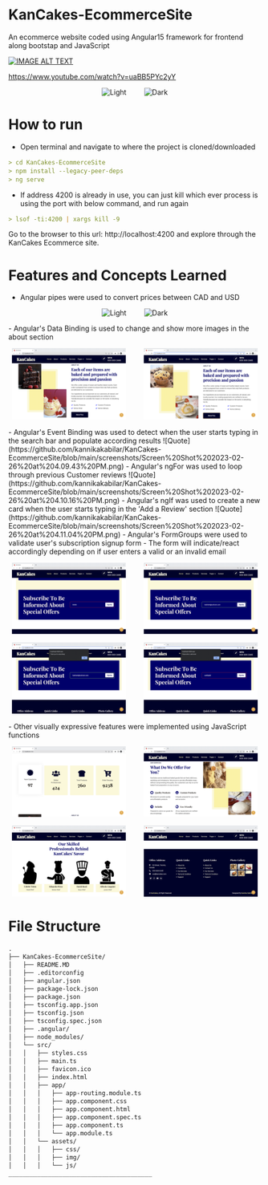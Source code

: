# KanCakes-EcommerceSite
An ecommerce website coded using Angular15 framework for frontend along bootstap and JavaScript

[![IMAGE ALT TEXT](https://github.com/kannikakabilar/KanCakes-EcommerceSite/blob/main/screenshots/Screen%20Shot%202023-02-26%20at%201.51.02%20PM.png)](https://www.youtube.com/watch?v=uaBB5PYc2yY "KanCakes Demo")

https://www.youtube.com/watch?v=uaBB5PYc2yY

<p align="center">
  <img alt="Light" src="screenshots/Screen Shot 2023-02-26 at 4.08.33 PM.png" width="45%">
&nbsp; &nbsp; &nbsp; &nbsp;
  <img alt="Dark" src="screenshots/Screen Shot 2023-02-26 at 4.08.40 PM.png" width="45%">
</p>

# How to run
- Open terminal and navigate to where the project is cloned/downloaded
```md
> cd KanCakes-EcommerceSite
> npm install --legacy-peer-deps
> ng serve
```
- If address 4200 is already in use, you can just kill which ever process is using the port with below command, and run again
```md
> lsof -ti:4200 | xargs kill -9
```
Go to the browser to this url: http://localhost:4200 and explore through the KanCakes Ecommerce site.

# Features and Concepts Learned
- Angular pipes were used to convert prices between CAD and USD
<p align="center">
  <img alt="Light" src="screenshots/Screen Shot 2023-02-26 at 1.51.02 PM.png" width="45%">
&nbsp; &nbsp; &nbsp; &nbsp;
  <img alt="Dark" src="screenshots/Screen Shot 2023-02-26 at 4.33.44 PM.png" width="45%">
</p>
- Angular's Data Binding is used to change and show more images in the about section
<p align="center">
  <img alt="Light" src="screenshots/Screen Shot 2023-02-26 at 4.09.11 PM.png" width="45%">
&nbsp; &nbsp; &nbsp; &nbsp;
  <img alt="Dark" src="screenshots/Screen Shot 2023-02-26 at 4.33.13 PM.png" width="45%">
</p>
- Angular's Event Binding was used to detect when the user starts typing in the search bar and populate according results
![Quote](https://github.com/kannikakabilar/KanCakes-EcommerceSite/blob/main/screenshots/Screen%20Shot%202023-02-26%20at%204.09.43%20PM.png)
- Angular's ngFor was used to loop through previous Customer reviews
![Quote](https://github.com/kannikakabilar/KanCakes-EcommerceSite/blob/main/screenshots/Screen%20Shot%202023-02-26%20at%204.10.16%20PM.png)
- Angular's ngIf was used to create a new card when the user starts typing in the 'Add a Review' section
![Quote](https://github.com/kannikakabilar/KanCakes-EcommerceSite/blob/main/screenshots/Screen%20Shot%202023-02-26%20at%204.11.04%20PM.png)
- Angular's FormGroups were used to validate user's subscription signup form
  - The form will indicate/react accordingly depending on if user enters a valid or an invalid email
<p align="center">
  <img alt="Light" src="screenshots/Screen Shot 2023-02-26 at 4.11.16 PM.png" width="45%">
&nbsp; &nbsp; &nbsp; &nbsp;
  <img alt="Dark" src="screenshots/Screen Shot 2023-02-26 at 4.11.42 PM.png" width="45%">
</p>
<p align="center">
  <img alt="Light" src="screenshots/Screen Shot 2023-02-26 at 4.32.30 PM.png" width="45%">
&nbsp; &nbsp; &nbsp; &nbsp;
  <img alt="Dark" src="screenshots/Screen Shot 2023-02-26 at 4.32.48 PM.png" width="45%">
</p>
- Other visually expressive features were implemented using JavaScript functions
<p align="center">
  <img alt="Light" src="screenshots/Screen Shot 2023-02-26 at 4.08.56 PM.png" width="45%">
&nbsp; &nbsp; &nbsp; &nbsp;
  <img alt="Dark" src="screenshots/Screen Shot 2023-02-26 at 4.09.55 PM.png" width="45%">
</p>
<p align="center">
  <img alt="Light" src="screenshots/Screen Shot 2023-02-26 at 4.10.02 PM.png" width="45%">
&nbsp; &nbsp; &nbsp; &nbsp;
  <img alt="Dark" src="screenshots/Screen Shot 2023-02-26 at 4.11.50 PM.png" width="45%">
</p>
  
# File Structure
```
.
├── KanCakes-EcommerceSite/
│   ├── README.MD
│   ├── .editorconfig
│   ├── angular.json
│   ├── package-lock.json
│   ├── package.json
│   ├── tsconfig.app.json
│   ├── tsconfig.json
│   ├── tsconfig.spec.json
│   ├── .angular/
│   ├── node_modules/
│   └── src/
│   │   ├── styles.css
│   │   ├── main.ts
│   │   ├── favicon.ico
│   │   ├── index.html
│   │   ├── app/
│   │   │   ├── app-routing.module.ts
│   │   │   ├── app.component.css
│   │   │   ├── app.component.html
│   │   │   ├── app.component.spec.ts
│   │   │   ├── app.component.ts
│   │   │   └── app.module.ts
│   │   └── assets/
│   │   │   ├── css/
│   │   │   ├── img/
│   │   │   └── js/
________________________________________


```
